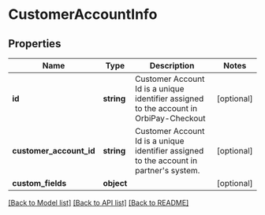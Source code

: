 # CustomerAccountInfo

## Properties
Name | Type | Description | Notes
------------ | ------------- | ------------- | -------------
**id** | **string** | Customer Account Id is a unique identifier assigned to the account in OrbiPay-Checkout | [optional] 
**customer_account_id** | **string** | Customer Account Id is a unique identifier assigned to the account in partner&#39;s system. | [optional] 
**custom_fields** | **object** |  | [optional]  

[[Back to Model list]](../README.md#documentation-for-models) [[Back to API list]](../README.md#documentation-for-api-endpoints) [[Back to README]](../README.md)


